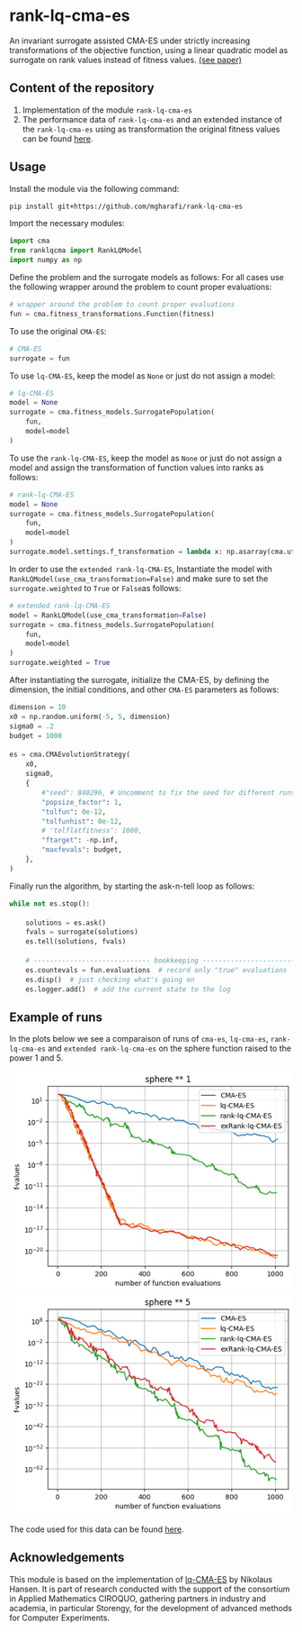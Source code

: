# rank-lq-cma-es
An invariant surrogate assisted CMA-ES under strictly increasing transformations of the objective function, using a linear quadratic model as surrogate on rank values instead of fitness values. [(see paper)](https://doi.org/10.1145/3712255.3726606)

## Content of the repository

1. Implementation of the module `rank-lq-cma-es`
2. The performance data of `rank-lq-cma-es` and an extended instance of the `rank-lq-cma-es` using as transformation the original fitness values can be found [here](https://mgharafi.github.io/rank-lq-cma-es/).

## Usage

Install the module via the following command:
```bash
pip install git+https://github.com/mgharafi/rank-lq-cma-es
```

Import the necessary modules:

```python
import cma
from ranklqcma import RankLQModel
import numpy as np
```

Define the problem and the surrogate models as follows:
For all cases use the following wrapper around the problem to count proper evaluations:

```python
# wrapper around the problem to count proper evaluations
fun = cma.fitness_transformations.Function(fitness)
```

To use the original `CMA-ES`:
```python
# CMA-ES
surrogate = fun
```

To use `lq-CMA-ES`, keep the model as `None` or just do not assign a model:
```python
# lq-CMA-ES
model = None
surrogate = cma.fitness_models.SurrogatePopulation(
    fun,
    model=model
)
```

To use the `rank-lq-CMA-ES`, keep the model as `None` or just do not assign a model and assign the transformation of function values into ranks as follows:
```python
# rank-lq-CMA-ES
model = None
surrogate = cma.fitness_models.SurrogatePopulation(
    fun,
    model=model
)
surrogate.model.settings.f_transformation = lambda x: np.asarray(cma.utilities.utils.ranks(x), dtype=float)
```

In order to use the `extended rank-lq-CMA-ES`, Instantiate the model with `RankLQModel(use_cma_transformation=False)` and make sure to set the `surrogate.weighted` to `True` or `False`as follows:

```python
# extended rank-lq-CMA-ES
model = RankLQModel(use_cma_transformation=False)
surrogate = cma.fitness_models.SurrogatePopulation(
    fun,
    model=model
)
surrogate.weighted = True
```

After instantiating the surrogate, initialize the CMA-ES, by defining the dimension, the initial conditions, and other `CMA-ES` parameters as follows:

```python
dimension = 10
x0 = np.random.uniform(-5, 5, dimension)
sigma0 = .2
budget = 1000

es = cma.CMAEvolutionStrategy(
    x0,
    sigma0,
    {
        #"seed": 840296, # Uncomment to fix the seed for different runs
        "popsize_factor": 1,
        "tolfun": 0e-12,
        "tolfunhist": 0e-12,
        # 'tolflatfitness': 1000,
        "ftarget": -np.inf,
        "maxfevals": budget,
    },
)
```
Finally run the algorithm, by starting the ask-n-tell loop as follows:
```python
while not es.stop():

    solutions = es.ask()
    fvals = surrogate(solutions)
    es.tell(solutions, fvals)

    # ----------------------------- bookkeeping ----------------------------- #
    es.countevals = fun.evaluations  # record only "true" evaluations
    es.disp()  # just checking what's going on
    es.logger.add()  # add the current state to the log
```

## Example of runs

In the plots below we see a comparaison of runs of `cma-es`, `lq-cma-es`, `rank-lq-cma-es` and `extended rank-lq-cma-es` on the sphere function raised to the power 1 and 5.

![sphere1](./assets/example_runs_1.png)
![performance](./assets/example_runs.png)

The code used for this data can be found [here](https://colab.research.google.com/drive/145jkYcEraW4yQtlAw1obpeV9hArmsDIl?usp=sharing).

## Acknowledgements

This module is based on the implementation of [lq-CMA-ES](https://github.com/CMA-ES/lq-cma) by Nikolaus Hansen. It is part of research conducted with the support of the consortium in Applied Mathematics CIROQUO, gathering partners in industry and academia, in particular Storengy, for the development of advanced methods for Computer Experiments.